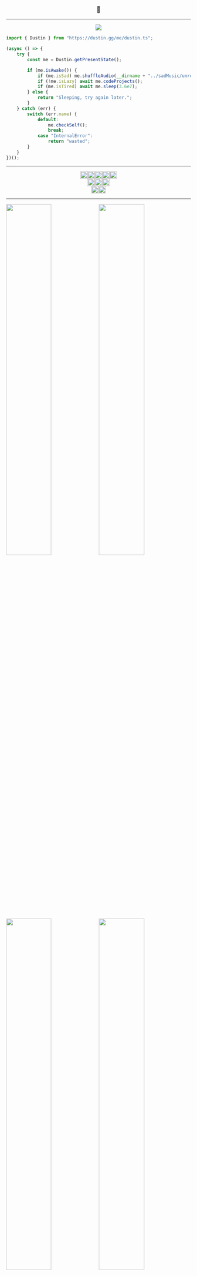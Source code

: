### <p align="center">👋</p>

<hr>

<p align="center">
<img src="https://gpvc.arturio.dev/dustinsbustin"/>
</p>

```javascript
import { Dustin } from "https://dustin.gg/me/dustin.ts";

(async () => {
    try {
        const me = Dustin.getPresentState();

        if (me.isAwake()) {
            if (me.isSad) me.shuffleAudio(__dirname + "../sadMusic/unreleased-JuiceWRLD");
            if (!me.isLazy) await me.codeProjects();
            if (me.isTired) await me.sleep(3.6e7);
        } else {
            return "Sleeping, try again later.";
        }
    } catch (err) {
        switch (err.name) {
            default:
                me.checkSelf();
                break;
            case "InternalError":
                return "wasted";
        }
    }
})();
```

<hr>
<p align="center">
<!--<img src="https://gpvc.arturio.dev/dustinsbustin"/>
<br/>-->
<img style="height: 20px" alt="JavaScript" src="https://img.shields.io/badge/javascript%20-%23323330.svg?&style=for-the-badge&logo=javascript&logoColor=%23F7DF1E"/><img style="height: 20px" alt="HTML5" src="https://img.shields.io/badge/html5%20-%23E34F26.svg?&style=for-the-badge&logo=html5&logoColor=white"/><img style="height: 20px" alt="CSS3" src="https://img.shields.io/badge/css3%20-%231572B6.svg?&style=for-the-badge&logo=css3&logoColor=white"/><img style="height: 20px" alt="NodeJS" src="https://img.shields.io/badge/node.js%20-%2343853D.svg?&style=for-the-badge&logo=node.js&logoColor=white"/><img style="height: 20px" alt="MySQL" src="https://img.shields.io/badge/mysql-%2300f.svg?&style=for-the-badge&logo=mysql&logoColor=white"/>
<br/>
<img style="height: 20px" alt="Visual Studio Code" src="https://img.shields.io/badge/Visual%20Studio%20Code-0078d7.svg?&style=for-the-badge&logo=visual-studio-code&logoColor=white"/><img style="height: 20px" alt="Figma" src="https://img.shields.io/badge/figma%20-%23F24E1E.svg?&style=for-the-badge&logo=figma&logoColor=white"/><img style="height: 20px" alt="Bitcoin" src="https://img.shields.io/badge/Bitcoin-000000?style=for-the-badge&logo=bitcoin&logoColor=white" />
<br/>
<img style="height: 20px" alt="Ubuntu" src="https://img.shields.io/badge/Ubuntu-E95420?style=for-the-badge&logo=ubuntu&logoColor=white" /><img style="height: 20px" alt="Windows 10" src="https://img.shields.io/badge/Windows-0078D6?style=for-the-badge&logo=windows&logoColor=white" />
</p>
<hr>
<p float="left">
<img width=49.5% src="https://github-readme-stats.vercel.app/api?username=dustinsbustin&count_private=true&show_icons=true&theme=radical" />
<img width=49.5% src="https://github-readme-streak-stats.herokuapp.com/?user=dustinsbustin&theme=blue-green" />
</p>
<p float="right">
  <img width=49.5% src="https://github-readme-stats.vercel.app/api/top-langs?username=dustinsbustin&count_private=true&include_all_commits=true&layout=compact&theme=radical" />
  <img width=49.5% src="https://github-readme-stats.vercel.app/api/wakatime?username=dustinsbustin)" />
</p>
<hr>
